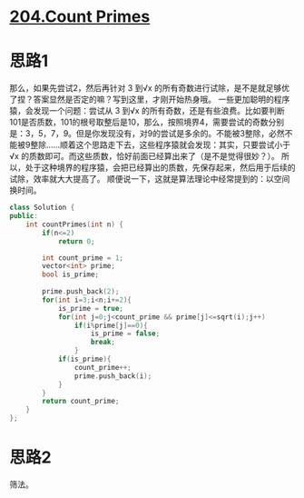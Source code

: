 # [204.Count Primes](https://leetcode.com/problems/count-primes/)

# 思路1
那么，如果先尝试2，然后再针对 3 到√x 的所有奇数进行试除，是不是就足够优了捏？答案显然是否定的嘛？写到这里，才刚开始热身哦。
一些更加聪明的程序猿，会发现一个问题：尝试从 3 到√x 的所有奇数，还是有些浪费。比如要判断101是否质数，101的根号取整后是10，那么，按照境界4，需要尝试的奇数分别是：3，5，7，9。但是你发现没有，对9的尝试是多余的。不能被3整除，必然不能被9整除......顺着这个思路走下去，这些程序猿就会发现：其实，只要尝试小于√x 的质数即可。而这些质数，恰好前面已经算出来了（是不是觉得很妙？）。
所以，处于这种境界的程序猿，会把已经算出的质数，先保存起来，然后用于后续的试除，效率就大大提高了。
顺便说一下，这就是算法理论中经常提到的：以空间换时间。

```c++
class Solution {
public:
    int countPrimes(int n) {
        if(n<=2)
            return 0;

        int count_prime = 1;
        vector<int> prime;
        bool is_prime;
        
        prime.push_back(2);
        for(int i=3;i<n;i+=2){
            is_prime = true;
            for(int j=0;j<count_prime && prime[j]<=sqrt(i);j++)
                if(i%prime[j]==0){
                    is_prime = false;
                    break;
                }
            if(is_prime){
                count_prime++;
                prime.push_back(i);
            }
        }
        return count_prime;
    }
};
```

# 思路2
筛法。